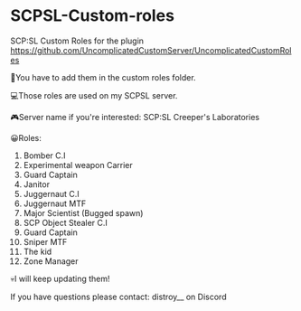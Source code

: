 # SCPSL-Custom-roles
SCP:SL Custom Roles for the plugin https://github.com/UncomplicatedCustomServer/UncomplicatedCustomRoles

👀You have to add them in the custom roles folder.

💻Those roles are used on my SCPSL server.

🎮Server name if you're interested: SCP:SL Creeper's Laboratories

😀Roles:

1. Bomber C.I
2. Experimental weapon Carrier
3. Guard Captain
4. Janitor
5. Juggernaut C.I
6. Juggernaut MTF
7. Major Scientist (Bugged spawn)
8. SCP Object Stealer C.I
9. Guard Captain
10. Sniper MTF
11. The kid
12. Zone Manager

💀I will keep updating them!

If you have questions please contact: distroy__ on Discord
